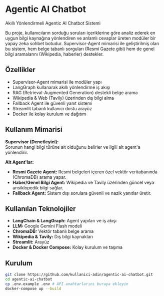 # Agentic AI Chatbot 

Akıllı Yönlendirmeli Agentic AI Chatbot Sistemi

Bu proje, kullanıcıların sorduğu soruları içeriklerine göre analiz ederek en uygun bilgi kaynağına yönlendiren ve anlamlı cevaplar üreten modüler bir yapay zeka sohbet botudur. Supervisor-Agent mimarisi ile geliştirilmiş olan bu sistem, hem belge tabanlı sorguları (Resmi Gazete gibi) hem de genel bilgi aramalarını (Wikipedia, haberler) destekler.

##  Özellikler

- Supervisor-Agent mimarisi ile modüler yapı
- LangGraph kullanarak akıllı yönlendirme iş akışı
- RAG (Retrieval-Augmented Generation) destekli belge arama
- Wikipedia & Web (Tavily) üzerinden dış bilgi alma
- Fallback Agent ile güvenli yanıt sistemi
- Streamlit tabanlı kullanıcı dostu arayüz
- Docker ile kolay kurulum ve dağıtım

##  Kullanım Mimarisi

**Supervisor (Denetleyici):**  
Sorunun hangi bilgi türüne ait olduğunu belirler ve ilgili alt agent'a yönlendirir.

**Alt Agent'lar:**
-  **Resmi Gazete Agent:** Resmi belgeleri içeren özel vektör veritabanında (ChromaDB) arama yapar.
-  **Haber/Genel Bilgi Agent:** Wikipedia ve Tavily üzerinden güncel veya ansiklopedik bilgi sağlar.
-  **Fallback Agent:** Sistem dışı sorulara güvenli ve nazik yanıtlar üretir.

##  Kullanılan Teknolojiler

- **LangChain & LangGraph:** Agent yapıları ve iş akışı
- **LLM:** Google Gemini Flash modeli
- **ChromaDB:** Vektör tabanlı belge arama
- **Wikipedia & Tavily:** Dış bilgi kaynakları
- **Streamlit:** Arayüz
- **Docker & Docker Compose:** Kolay kurulum ve taşıma

##  Kurulum

```bash
git clone https://github.com/kullanici-adin/agentic-ai-chatbot.git
cd agentic-ai-chatbot
cp .env.example .env # API anahtarlarını buraya ekleyin
docker-compose up --build

